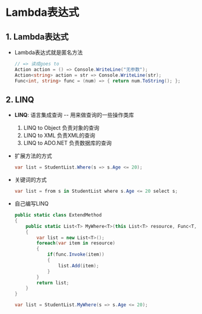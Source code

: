 # Lambda表达式

## 1. Lambda表达式

- Lambda表达式就是匿名方法

  ```c#
  // => 读成goes to
  Action action = () => Console.WriteLine("无参数");
  Action<string> action = str => Console.WriteLine(str);
  Func<int, string> func = (num) => { return num.ToString(); };
  ```



## 2. LINQ

- **LINQ**: 语言集成查询 -- 用来做查询的一些操作类库
  1. LINQ to Object 负责对象的查询
  2. LINQ to XML 负责XML的查询
  3. LINQ to ADO.NET 负责数据库的查询

- 扩展方法的方式
  ```c#
  var list = StudentList.Where(s => s.Age <= 20);
  ```

- 关键词的方式
  ```c#
  var list = from s in StudentList where s.Age <= 20 select s;
  ```

- 自己编写LINQ
  ```c#
  public static class ExtendMethod
  {
      public static List<T> MyWhere<T>(this List<T> resource, Func<T, bool> func)
      {
          var list = new List<T>();
          foreach(var item in resource)
          {
              if(func.Invoke(item))
              {
                  list.Add(item);
              }
          }
          return list;
      }
  }
  
  var list = StudentList.MyWhere(s => s.Age <= 20);
  ```

